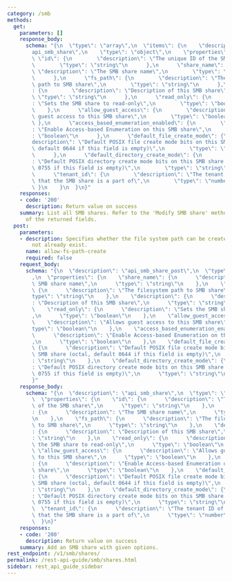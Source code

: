 ```yaml
---
category: /smb
methods:
  get:
    parameters: []
    response_body:
      schema: "{\n  \"type\": \"array\",\n  \"items\": {\n    \"description\": \"\
        api_smb_share\",\n    \"type\": \"object\",\n    \"properties\": {\n     \
        \ \"id\": {\n        \"description\": \"The unique ID of the SMB share\",\n\
        \        \"type\": \"string\"\n      },\n      \"share_name\": {\n       \
        \ \"description\": \"The SMB share name\",\n        \"type\": \"string\"\n\
        \      },\n      \"fs_path\": {\n        \"description\": \"The filesystem\
        \ path to SMB share\",\n        \"type\": \"string\"\n      },\n      \"description\"\
        : {\n        \"description\": \"Description of this SMB share\",\n       \
        \ \"type\": \"string\"\n      },\n      \"read_only\": {\n        \"description\"\
        : \"Sets the SMB share to read-only\",\n        \"type\": \"boolean\"\n  \
        \    },\n      \"allow_guest_access\": {\n        \"description\": \"Allows\
        \ guest access to this SMB share\",\n        \"type\": \"boolean\"\n     \
        \ },\n      \"access_based_enumeration_enabled\": {\n        \"description\"\
        : \"Enable Access-based Enumeration on this SMB share\",\n        \"type\"\
        : \"boolean\"\n      },\n      \"default_file_create_mode\": {\n        \"\
        description\": \"Default POSIX file create mode bits on this SMB share (octal,\
        \ default 0644 if this field is empty)\",\n        \"type\": \"string\"\n\
        \      },\n      \"default_directory_create_mode\": {\n        \"description\"\
        : \"Default POSIX directory create mode bits on this SMB share (octal, default\
        \ 0755 if this field is empty)\",\n        \"type\": \"string\"\n      },\n\
        \      \"tenant_id\": {\n        \"description\": \"The tenant ID of the tenant\
        \ that the SMB share is a part of\",\n        \"type\": \"number\"\n     \
        \ }\n    }\n  }\n}"
    responses:
    - code: '200'
      description: Return value on success
    summary: List all SMB shares. Refer to the 'Modify SMB share' method for a description
      of the returned fields.
  post:
    parameters:
    - description: Specifies whether the file system path can be created if it does
        not already exist.
      name: allow-fs-path-create
      required: false
    request_body:
      schema: "{\n  \"description\": \"api_smb_share_post\",\n  \"type\": \"object\"\
        ,\n  \"properties\": {\n    \"share_name\": {\n      \"description\": \"The\
        \ SMB share name\",\n      \"type\": \"string\"\n    },\n    \"fs_path\":\
        \ {\n      \"description\": \"The filesystem path to SMB share\",\n      \"\
        type\": \"string\"\n    },\n    \"description\": {\n      \"description\"\
        : \"Description of this SMB share\",\n      \"type\": \"string\"\n    },\n\
        \    \"read_only\": {\n      \"description\": \"Sets the SMB share to read-only\"\
        ,\n      \"type\": \"boolean\"\n    },\n    \"allow_guest_access\": {\n  \
        \    \"description\": \"Allows guest access to this SMB share\",\n      \"\
        type\": \"boolean\"\n    },\n    \"access_based_enumeration_enabled\": {\n\
        \      \"description\": \"Enable Access-based Enumeration on this SMB share\"\
        ,\n      \"type\": \"boolean\"\n    },\n    \"default_file_create_mode\":\
        \ {\n      \"description\": \"Default POSIX file create mode bits on this\
        \ SMB share (octal, default 0644 if this field is empty)\",\n      \"type\"\
        : \"string\"\n    },\n    \"default_directory_create_mode\": {\n      \"description\"\
        : \"Default POSIX directory create mode bits on this SMB share (octal, default\
        \ 0755 if this field is empty)\",\n      \"type\": \"string\"\n    }\n  }\n\
        }"
    response_body:
      schema: "{\n  \"description\": \"api_smb_share\",\n  \"type\": \"object\",\n\
        \  \"properties\": {\n    \"id\": {\n      \"description\": \"The unique ID\
        \ of the SMB share\",\n      \"type\": \"string\"\n    },\n    \"share_name\"\
        : {\n      \"description\": \"The SMB share name\",\n      \"type\": \"string\"\
        \n    },\n    \"fs_path\": {\n      \"description\": \"The filesystem path\
        \ to SMB share\",\n      \"type\": \"string\"\n    },\n    \"description\"\
        : {\n      \"description\": \"Description of this SMB share\",\n      \"type\"\
        : \"string\"\n    },\n    \"read_only\": {\n      \"description\": \"Sets\
        \ the SMB share to read-only\",\n      \"type\": \"boolean\"\n    },\n   \
        \ \"allow_guest_access\": {\n      \"description\": \"Allows guest access\
        \ to this SMB share\",\n      \"type\": \"boolean\"\n    },\n    \"access_based_enumeration_enabled\"\
        : {\n      \"description\": \"Enable Access-based Enumeration on this SMB\
        \ share\",\n      \"type\": \"boolean\"\n    },\n    \"default_file_create_mode\"\
        : {\n      \"description\": \"Default POSIX file create mode bits on this\
        \ SMB share (octal, default 0644 if this field is empty)\",\n      \"type\"\
        : \"string\"\n    },\n    \"default_directory_create_mode\": {\n      \"description\"\
        : \"Default POSIX directory create mode bits on this SMB share (octal, default\
        \ 0755 if this field is empty)\",\n      \"type\": \"string\"\n    },\n  \
        \  \"tenant_id\": {\n      \"description\": \"The tenant ID of the tenant\
        \ that the SMB share is a part of\",\n      \"type\": \"number\"\n    }\n\
        \  }\n}"
    responses:
    - code: '200'
      description: Return value on success
    summary: Add an SMB share with given options.
rest_endpoint: /v1/smb/shares/
permalink: /rest-api-guide/smb/shares.html
sidebar: rest_api_guide_sidebar
---
```

